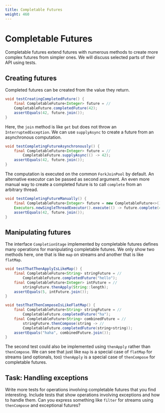 ```yaml
---
title: Completable Futures
weight: 460
---
```


# Completable Futures

Completable futures extend futures with numerous methods
to create more complex futures from simpler ones.
We will discuss selected parts of their API using tests.

## Creating futures

Completed futures can be created from the value they return.

```java
void testCreatingCompletedFuture() {
    final CompletableFuture<Integer> future = //
	CompletableFuture.completedFuture(42);
    assertEquals(42, future.join());
}
```

Here, the `join` method is like `get` but does not throw
an `InterruptedException`.
We can use `supplyAsync` to create a future
from an asynchronous computation.

```java
void testCompletingFutureAsynchronously() {
    final CompletableFuture<Integer> future = //
        CompletableFuture.supplyAsync(() -> 42);
    assertEquals(42, future.join());
} 
```

The computation is executed on the common `ForkJoinPool`
by default.
An alternative executor can be passed as second argument.
An even more manual way to create a completed future is
to call `complete` from an arbitrary thread.

```java
void testCompletingFutureManually() {
    final CompletableFuture<Integer> future = new CompletableFuture<>();
    Executors.newSingleThreadExecutor().execute(() -> future.complete(42));
    assertEquals(42, future.join());
}
```

## Manipulating futures

The interface `CompletionStage` implemented by completable futures
defines many operations for manipulating completable futures.
We only show two methods here, one that is like `map` on streams
and another that is like `flatMap`.

```java
void testThatThenApplyIsLikeMap() {
    final CompletableFuture<String> stringFuture = //
        CompletableFuture.completedFuture("hello");
    final CompletableFuture<Integer> intFuture = //
        stringFuture.thenApply(String::length);
    assertEquals(5, intFuture.join());
}

void testThatThenComposeIsLikeFlatMap() {
    final CompletableFuture<String> stringFuture = //
        CompletableFuture.completedFuture("ha");
    final CompletableFuture<String> combinedFuture = //
        stringFuture.thenCompose(string -> //
        CompletableFuture.completedFuture(string+string));
    assertEquals("haha", combinedFuture.join());
}
```

The second test could also be implemented using `thenApply`
rather than `thenCompose`.
We can see that just like `map` is a special case of `flatMap`
for streams (and optionals, too)
`thenApply` is a special case of `thenCompose`
for completable futures.

## Task: Handling exceptions

Write more tests for operations involving completable futures
that you find interesting.
Include tests that show operations involving exceptions
and how to handle them.
Can you express something like `filter` for streams
using `thenCompose` and exceptional futures?

